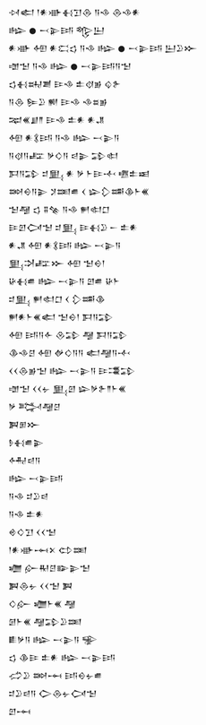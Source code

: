 <div class='block'>
<div class='line'>𒀴𒅗 𒁹𒀭𒀝𒈬𒋛𒁲 𒀀𒈾 𒁲𒈾𒀭</div>
<div class='line'>𒈗 𒊹 𒁁𒉌𒅀 𒈜𒌨</div>
<div class='line'>𒀭𒀝 𒅇 𒀭𒀫𒌓 𒀀𒈾 𒈗 𒊹 𒁁𒉌𒅀 𒌨𒊒𒁍</div>
<div class='line'>𒌝𒈠 𒀀𒈾 𒈗 𒊹 𒁁𒉌𒅀𒀀𒈠</div>
<div class='line'>𒌓𒈬𒊻𒋢 𒄿𒈾 𒉺𒋼𒂊 𒌒𒉿</div>
<div class='line'>𒀀𒁲 𒌉𒊒 𒆍 𒄿𒈾 𒈾𒊺𒂊</div>
<div class='line'>𒉈𒌍𒋗𒈫 𒄿𒈾 𒉺𒀭 𒀭𒂗</div>
<div class='line'>𒅇 𒀭𒃽𒅀 𒀀𒈾 𒈗 𒁁𒉌𒀀</div>
<div class='line'>𒀀𒋼𒀀𒊐 𒃻𒄭𒀀 𒁀𒉌 𒁉𒊕</div>
<div class='line'>𒁕𒀀𒁉 𒄑𒅅 𒀭 𒃻 𒈨𒄿𒋾 𒍠𒉺𒀜</div>
<div class='line'>𒇷𒀪𒀀𒉌 𒋡𒌅𒌑 𒌋 𒇽𒁷𒌁𒆠𒈨𒌍</div>
<div class='line'>𒈠𒆷 𒌓 𒐉𒆚 𒀀𒈾 𒂍𒊕𒆸</div>
<div class='line'>𒄿𒇻𒉏𒈠 𒄑𒅅 𒄿𒈬𒊒 𒀸 𒉺𒀭</div>
<div class='line'>𒀭𒂗 𒅇 𒀭𒃽𒅀 𒈗 𒁁𒉌𒀀</div>
<div class='line'>𒅅𒋫𒊐𒁍 𒅇 𒈠𒀪𒁹</div>
<div class='line'>𒄩𒈬𒌑 𒈗 𒁁𒉌𒀀 𒇻𒌑 𒄩𒈨</div>
<div class='line'>𒄑𒅅 𒂍𒊕𒆸 𒌋 𒁷𒌁𒆠</div>
<div class='line'>𒂍𒀭𒈨𒌍𒅗 𒈠𒀪𒁹 𒁕𒀀𒁉</div>
<div class='line'>𒅇 𒅀𒀀𒅆 𒊮𒁉 𒆷 𒁕𒀀𒁉</div>
<div class='line'>𒆠𒈾𒆪 𒅇 𒉻𒄭𒀀𒀀 𒅗𒆷𒀀𒋾</div>
<div class='line'>𒌋𒌋𒁲𒂊𒈠 𒈗 𒁁𒉌𒀀 𒄿𒃮𒁉</div>
<div class='line'>𒌝𒈠 𒌋𒌋𒉡 𒅅𒇻 𒇽𒃻𒉿𒈫𒈨𒌍</div>
<div class='line'>𒃻 𒅋𒆷𒆪</div>
<div class='line'>𒀉𒁳𒁍</div>
<div class='line'>𒊩𒈬𒌑𒉌</div>
<div class='line'>𒅈𒁀𒀀</div>
<div class='line'>𒈗 𒁁𒉌𒅀</div>
<div class='line'>𒀀𒈾 𒄑𒊒𒁀</div>
<div class='line'>𒀀𒈾 𒉺𒀭</div>
<div class='line'>𒄴𒄭𒋛 𒌋𒌋𒈠</div>
<div class='line'>𒁹𒀭𒀝𒆰𒉽 𒌌𒌅</div>
<div class='line'>𒁾 𒅎𒊑𒆪𒅔𒉌𒈠</div>
<div class='line'>𒀉𒁲𒉡 𒌋𒌋𒈠 𒀉</div>
<div class='line'>𒄭𒅎 𒁾𒈨𒌍 𒆷</div>
<div class='line'>𒌆𒈨𒌍 𒆷𒁉𒊒𒌅</div>
<div class='line'>𒀾𒃻𒀀 𒈗 𒁁𒉌𒀀 𒊌</div>
<div class='line'>𒌓 𒆠𒄿 𒉺𒀭 𒈗 𒁁𒉌𒅀</div>
<div class='line'>𒈤𒊒 𒇷𒆰 𒅀𒀪𒉡𒌑</div>
<div class='line'>𒄑𒊒𒁀𒀀 𒀖𒁲𒉡𒉏𒈠</div>
<div class='line'>𒇻𒆰</div>
</div>